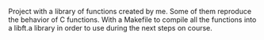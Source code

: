 Project with a library of functions created by me.
Some of them reproduce the behavior of C functions.
With a Makefile to compile all the functions into a libft.a library
in order to use during the next steps on course.
